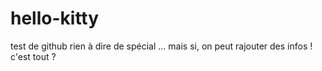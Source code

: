 # hello-kitty
test de github
rien à dire de spécial
...
mais si, on peut rajouter des infos !
c'est tout ?
